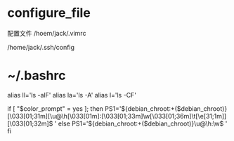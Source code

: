 # configure_file
配置文件
/hoem/jack/.vimrc

/home/jack/.ssh/config

# ~/.bashrc

alias ll='ls -alF'
alias la='ls -A'
alias l='ls -CF'

if [ "$color_prompt" = yes ]; then
    PS1='${debian_chroot:+($debian_chroot)}\[\033[01;31m\][\u@\h\[\033[01m\]:\[\033[01;33m\]\w\[\033[01;36m\]\t\[\e[31;1m\]]\[\033[01;32m\]\$ '
else
    PS1='${debian_chroot:+($debian_chroot)}\u@\h:\w\$ '
fi
